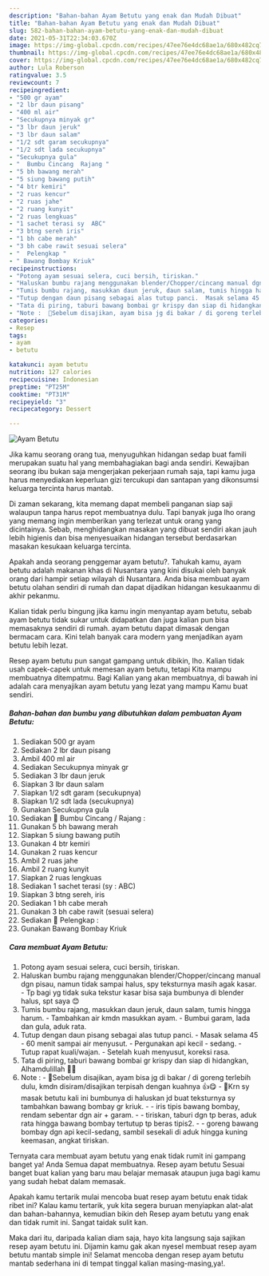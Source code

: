 ```yaml
---
description: "Bahan-bahan Ayam Betutu yang enak dan Mudah Dibuat"
title: "Bahan-bahan Ayam Betutu yang enak dan Mudah Dibuat"
slug: 582-bahan-bahan-ayam-betutu-yang-enak-dan-mudah-dibuat
date: 2021-05-31T22:34:03.670Z
image: https://img-global.cpcdn.com/recipes/47ee76e4dc68ae1a/680x482cq70/ayam-betutu-foto-resep-utama.jpg
thumbnail: https://img-global.cpcdn.com/recipes/47ee76e4dc68ae1a/680x482cq70/ayam-betutu-foto-resep-utama.jpg
cover: https://img-global.cpcdn.com/recipes/47ee76e4dc68ae1a/680x482cq70/ayam-betutu-foto-resep-utama.jpg
author: Lula Roberson
ratingvalue: 3.5
reviewcount: 7
recipeingredient:
- "500 gr ayam"
- "2 lbr daun pisang"
- "400 ml air"
- "Secukupnya minyak gr"
- "3 lbr daun jeruk"
- "3 lbr daun salam"
- "1/2 sdt garam secukupnya"
- "1/2 sdt lada secukupnya"
- "Secukupnya gula"
- "  Bumbu Cincang  Rajang "
- "5 bh bawang merah"
- "5 siung bawang putih"
- "4 btr kemiri"
- "2 ruas kencur"
- "2 ruas jahe"
- "2 ruang kunyit"
- "2 ruas lengkuas"
- "1 sachet terasi sy  ABC"
- "3 btng sereh iris"
- "1 bh cabe merah"
- "3 bh cabe rawit sesuai selera"
- "  Pelengkap "
- " Bawang Bombay Kriuk"
recipeinstructions:
- "Potong ayam sesuai selera, cuci bersih, tiriskan."
- "Haluskan bumbu rajang menggunakan blender/Chopper/cincang manual dgn pisau, namun tidak sampai halus, spy teksturnya masih agak kasar. Tp bagi yg tidak suka tekstur kasar bisa saja bumbunya di blender halus, spt saya 😊"
- "Tumis bumbu rajang, masukkan daun jeruk, daun salam, tumis hingga harum. Tambahkan air kmdn masukkan ayam. Bumbui garam, lada dan gula, aduk rata."
- "Tutup dengan daun pisang sebagai alas tutup panci.  Masak selama 45 - 60 menit sampai air menyusut.  Pergunakan api kecil - sedang. Tutup rapat kuali/wajan. Setelah kuah menyusut, koreksi rasa."
- "Tata di piring, taburi bawang bombai gr krispy dan siap di hidangkan, Alhamdulillah 🙏😊"
- "Note :  🔼Sebelum disajikan, ayam bisa jg di bakar / di goreng terlebih dulu, kmdn disiram/disajikan terpisah dengan kuahnya 👍😋 🔼Krn sy masak betutu kali ini bumbunya di haluskan jd buat teksturnya sy tambahkan bawang bombay gr kriuk. - iris tipis bawang bombay, rendam sebentar dgn air + garam. - tiriskan, taburi dgn tp beras, aduk rata hingga bawang bombay tertutup tp beras tipis2. - goreng bawang bombay dgn api kecil-sedang, sambil sesekali di aduk hingga kuning keemasan, angkat tiriskan."
categories:
- Resep
tags:
- ayam
- betutu

katakunci: ayam betutu 
nutrition: 127 calories
recipecuisine: Indonesian
preptime: "PT25M"
cooktime: "PT31M"
recipeyield: "3"
recipecategory: Dessert

---
```



![Ayam Betutu](https://img-global.cpcdn.com/recipes/47ee76e4dc68ae1a/680x482cq70/ayam-betutu-foto-resep-utama.jpg)

Jika kamu seorang orang tua, menyuguhkan hidangan sedap buat famili merupakan suatu hal yang membahagiakan bagi anda sendiri. Kewajiban seorang ibu bukan saja mengerjakan pekerjaan rumah saja, tapi kamu juga harus menyediakan keperluan gizi tercukupi dan santapan yang dikonsumsi keluarga tercinta harus mantab.

Di zaman  sekarang, kita memang dapat membeli panganan siap saji walaupun tanpa harus repot membuatnya dulu. Tapi banyak juga lho orang yang memang ingin memberikan yang terlezat untuk orang yang dicintainya. Sebab, menghidangkan masakan yang dibuat sendiri akan jauh lebih higienis dan bisa menyesuaikan hidangan tersebut berdasarkan masakan kesukaan keluarga tercinta. 



Apakah anda seorang penggemar ayam betutu?. Tahukah kamu, ayam betutu adalah makanan khas di Nusantara yang kini disukai oleh banyak orang dari hampir setiap wilayah di Nusantara. Anda bisa membuat ayam betutu olahan sendiri di rumah dan dapat dijadikan hidangan kesukaanmu di akhir pekanmu.

Kalian tidak perlu bingung jika kamu ingin menyantap ayam betutu, sebab ayam betutu tidak sukar untuk didapatkan dan juga kalian pun bisa memasaknya sendiri di rumah. ayam betutu dapat dimasak dengan bermacam cara. Kini telah banyak cara modern yang menjadikan ayam betutu lebih lezat.

Resep ayam betutu pun sangat gampang untuk dibikin, lho. Kalian tidak usah capek-capek untuk memesan ayam betutu, tetapi Kita mampu membuatnya ditempatmu. Bagi Kalian yang akan membuatnya, di bawah ini adalah cara menyajikan ayam betutu yang lezat yang mampu Kamu buat sendiri.

<!--inarticleads1-->

##### Bahan-bahan dan bumbu yang dibutuhkan dalam pembuatan Ayam Betutu:

1. Sediakan 500 gr ayam
1. Sediakan 2 lbr daun pisang
1. Ambil 400 ml air
1. Sediakan Secukupnya minyak gr
1. Sediakan 3 lbr daun jeruk
1. Siapkan 3 lbr daun salam
1. Siapkan 1/2 sdt garam (secukupnya)
1. Siapkan 1/2 sdt lada (secukupnya)
1. Gunakan Secukupnya gula
1. Sediakan  🌠 Bumbu Cincang / Rajang :
1. Gunakan 5 bh bawang merah
1. Siapkan 5 siung bawang putih
1. Gunakan 4 btr kemiri
1. Gunakan 2 ruas kencur
1. Ambil 2 ruas jahe
1. Ambil 2 ruang kunyit
1. Siapkan 2 ruas lengkuas
1. Sediakan 1 sachet terasi (sy : ABC)
1. Siapkan 3 btng sereh, iris
1. Sediakan 1 bh cabe merah
1. Gunakan 3 bh cabe rawit (sesuai selera)
1. Sediakan  🌠 Pelengkap :
1. Gunakan  Bawang Bombay Kriuk




<!--inarticleads2-->

##### Cara membuat Ayam Betutu:

1. Potong ayam sesuai selera, cuci bersih, tiriskan.
1. Haluskan bumbu rajang menggunakan blender/Chopper/cincang manual dgn pisau, namun tidak sampai halus, spy teksturnya masih agak kasar. - Tp bagi yg tidak suka tekstur kasar bisa saja bumbunya di blender halus, spt saya 😊
1. Tumis bumbu rajang, masukkan daun jeruk, daun salam, tumis hingga harum. - Tambahkan air kmdn masukkan ayam. - Bumbui garam, lada dan gula, aduk rata.
1. Tutup dengan daun pisang sebagai alas tutup panci.  - Masak selama 45 - 60 menit sampai air menyusut.  - Pergunakan api kecil - sedang. - Tutup rapat kuali/wajan. - Setelah kuah menyusut, koreksi rasa.
1. Tata di piring, taburi bawang bombai gr krispy dan siap di hidangkan, Alhamdulillah 🙏😊
1. Note :  - 🔼Sebelum disajikan, ayam bisa jg di bakar / di goreng terlebih dulu, kmdn disiram/disajikan terpisah dengan kuahnya 👍😋 - 🔼Krn sy masak betutu kali ini bumbunya di haluskan jd buat teksturnya sy tambahkan bawang bombay gr kriuk. - - iris tipis bawang bombay, rendam sebentar dgn air + garam. - - tiriskan, taburi dgn tp beras, aduk rata hingga bawang bombay tertutup tp beras tipis2. - - goreng bawang bombay dgn api kecil-sedang, sambil sesekali di aduk hingga kuning keemasan, angkat tiriskan.




Ternyata cara membuat ayam betutu yang enak tidak rumit ini gampang banget ya! Anda Semua dapat membuatnya. Resep ayam betutu Sesuai banget buat kalian yang baru mau belajar memasak ataupun juga bagi kamu yang sudah hebat dalam memasak.

Apakah kamu tertarik mulai mencoba buat resep ayam betutu enak tidak ribet ini? Kalau kamu tertarik, yuk kita segera buruan menyiapkan alat-alat dan bahan-bahannya, kemudian bikin deh Resep ayam betutu yang enak dan tidak rumit ini. Sangat taidak sulit kan. 

Maka dari itu, daripada kalian diam saja, hayo kita langsung saja sajikan resep ayam betutu ini. Dijamin kamu gak akan nyesel membuat resep ayam betutu mantab simple ini! Selamat mencoba dengan resep ayam betutu mantab sederhana ini di tempat tinggal kalian masing-masing,ya!.

